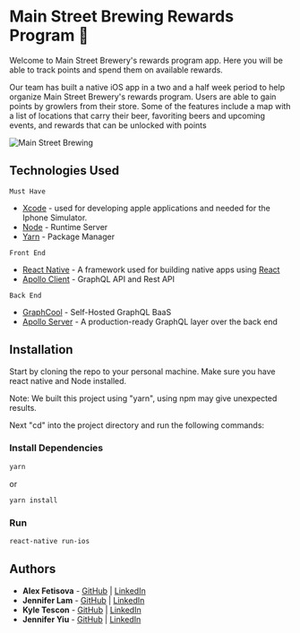 # Main Street Brewing Rewards Program 🍻

Welcome to Main Street Brewery's rewards program app. Here you will be able to track points and spend them on available rewards.

Our team has built a native iOS app in a two and a half week period to help organize Main Street Brewery's rewards program. Users are able to gain points by growlers from their store. Some of the features include a map with a list of locations that carry their beer, favoriting beers and upcoming events, and rewards that can be unlocked with points

![Main Street Brewing](mainstbrewing.gif)

## Technologies Used

`Must Have`

- [Xcode](https://developer.apple.com/xcode/) - used for developing apple applications and needed for the Iphone Simulator.
- [Node](https://nodejs.org/en/) - Runtime Server
- [Yarn](https://yarnpkg.com/en/) - Package Manager

`Front End`

- [React Native](https://facebook.github.io/react-native/) - A framework used for building native apps using [React](https://reactjs.org/)
- [Apollo Client](https://www.apollographql.com/docs/react/) - GraphQL API and Rest API

`Back End`

- [GraphCool](https://www.graph.cool/) - Self-Hosted GraphQL BaaS
- [Apollo Server](https://www.apollographql.com/server) - A production-ready GraphQL layer over the back end

## Installation

Start by cloning the repo to your personal machine. Make sure you have react native and Node installed.

Note: We built this project using "yarn", using npm may give unexpected results.

Next "cd" into the project directory and run the following commands:

### Install Dependencies

```bash
yarn
```

or

```
yarn install
```

### Run

```bash
react-native run-ios
```

## Authors

- **Alex Fetisova** - [GitHub](https://github.com/alexfts) | [LinkedIn](https://www.linkedin.com/in/fetisova/)
- **Jennifer Lam** - [GitHub](https://github.com/nejmal) | [LinkedIn](https://www.linkedin.com/in/jenniferlam-/)
- **Kyle Tescon** - [GitHub](https://github.com/kyltec) | [LinkedIn](https://www.linkedin.com/in/kyle-tecson-9b6952175/)
- **Jennifer Yiu** - [GitHub](https://github.com/jenjjy) | [LinkedIn](https://www.linkedin.com/in/jennifer-yiu-12145836/)
